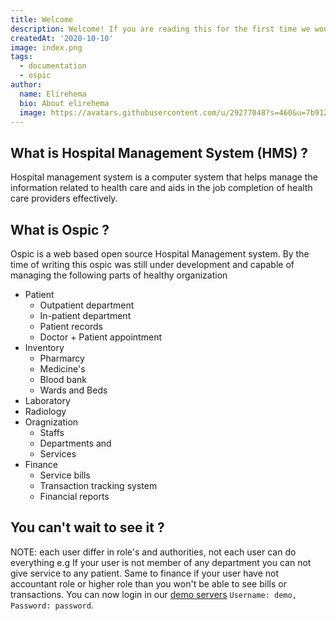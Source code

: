 ```yaml
---
title: Welcome
description: Welcome! If you are reading this for the first time we would ruther say welcome to Ospic HMS documentation. Official documentation for Ospic Hospital Management system (HMS).
createdAt: '2020-10-10'
image: index.png
tags:
  - documentation
  - ospic
author:
  name: Elirehema
  bio: About elirehema
  image: https://avatars.githubusercontent.com/u/29277048?s=460&u=7b9129df86f037dc4fb021e22ecbf252f308e688&v=4
---
```


## What is Hospital Management System (HMS) ?
Hospital management system is a computer system that helps manage the information related to health care and aids in the job completion of health care providers effectively.

## What is Ospic ? 
Ospic is a web based open source Hospital Management system. By the time of writing this ospic was still under development and capable of managing the following parts of healthy organization
- Patient 
  - Outpatient department
  - In-patient department
  - Patient records
  - Doctor + Patient appointment
- Inventory
  - Pharmarcy
  - Medicine's
  - Blood bank
  - Wards and Beds
- Laboratory
- Radiology
- Oragnization
  - Staffs
  - Departments and
  - Services
- Finance
  - Service bills
  - Transaction tracking system
  - Financial reports 


## You can't wait to see it ?
NOTE: each user differ in role's and authorities, not each user can do everything e.g If your user is not member of any department you can not give service to any patient. Same to finance if your user have not accountant role or higher role than you won't be able to see bills or transactions. You can now login in our [demo servers](https://app.ospicx.com/#/finance) `Username: demo, Password: password`. 


